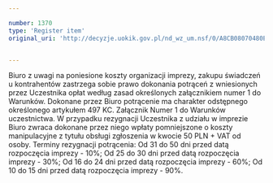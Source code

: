 ```yaml
---

number: 1370
type: 'Register item'
original_uri: 'http://decyzje.uokik.gov.pl/nd_wz_um.nsf/0/A8CB08070480EB97C125742800273625?OpenDocument'


---
```


Biuro z uwagi na poniesione koszty organizacji imprezy, zakupu świadczeń u kontrahentów zastrzega sobie prawo dokonania potrąceń z wniesionych przez Uczestnika opłat według zasad określonych załącznikiem numer 1 do Warunków. Dokonane przez Biuro potrącenie ma charakter odstępnego określonego artykułem 497 KC. Załącznik Numer 1 do Warunków uczestnictwa. W przypadku rezygnacji Uczestnika z udziału w imprezie Biuro zwraca dokonane przez niego wpłaty pomniejszone o koszty manipulacyjne z tytułu obsługi zgłoszenia w kwocie 50 PLN + VAT od osoby. Terminy rezygnacji potrącenia: Od 31 do 50 dni przed datą rozpoczęcia imprezy - 10%; Od 25 do 30 dni przed datą rozpoczęcia imprezy - 30%; Od 16 do 24 dni przed datą rozpoczęcia imprezy - 60%; Od 10 do 15 dni przed datą rozpoczęcia imprezy - 90%.
